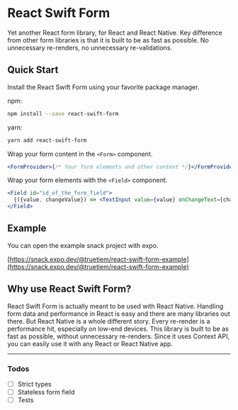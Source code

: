 # React Swift Form

Yet another React form library, for React and React Native. Key difference from other form libraries is that it is built to be as fast as possible. No unnecessary re-renders, no unnecessary re-validations.

## Quick Start

Install the React Swift Form using your favorite package manager.

npm:

```bash
npm install --save react-swift-form
```

yarn:

```bash
yarn add react-swift-form
```

Wrap your form content in the `<Form>` component.

```jsx
<FormProvider>{/* Your form elements and other content */}</FormProvider>
```

Wrap your form elements with the `<Field>` component.

```jsx
<Field id="id_of_the_form_field">
  {({value, changeValue}) => <TextInput value={value} onChangeText={changeValue} />}
</Field>
```

## Example

You can open the example snack project with expo.

[https://snack.expo.dev/@truetiem/react-swift-form-example](https://snack.expo.dev/@truetiem/react-swift-form-example)

## Why use React Swift Form?

React Swift Form is actually meant to be used with React Native. Handling form data and performance in React is easy and there are many libraries out there. But React Native is a whole different story. Every re-render is a performance hit, especially on low-end devices. This library is built to be as fast as possible, without unnecessary re-renders. Since it uses Context API, you can easily use it with any React or React Native app.

---

### Todos

- [ ] Strict types
- [ ] Stateless form field
- [ ] Tests
